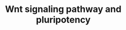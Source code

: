 ---
annotations:
- type: Pathway Ontology
  value: Wnt signaling pathway
- type: Cell Type Ontology
  value: pluripotent stem cell
authors:
- MaintBot
- Mkutmon
- Egonw
- Eweitz
description: This pathway was adapted from several resources and is designed to provide
  a theoretical frame-work for examining Wnt signaling and interacting components
  in the context of embryonic stem-cell pluripotency and self-renewal.  A central
  organizing theme of this pathway are known drug targets which promote self-renewal
  or pluripotency (BIO and IQ-1)  and implicated upstream regulators of the core pluripotency
  transcriptional components (e.g. Nanog).  It should be noted  that it is unclear
  whether all the depicted components participate in this pathway in human embryonic
  stem cells.  Interactions and object/gene groups for the pathway exist for the majority
  of components.
last-edited: 2021-05-23
organisms:
- Pan troglodytes
redirect_from:
- /index.php/Pathway:WP893
- /instance/WP893
schema-jsonld:
- '@context': https://schema.org/
  '@id': https://wikipathways.github.io/pathways/WP893.html
  '@type': Dataset
  creator:
    '@type': Organization
    name: WikiPathways
  description: This pathway was adapted from several resources and is designed to
    provide a theoretical frame-work for examining Wnt signaling and interacting components
    in the context of embryonic stem-cell pluripotency and self-renewal.  A central
    organizing theme of this pathway are known drug targets which promote self-renewal
    or pluripotency (BIO and IQ-1)  and implicated upstream regulators of the core
    pluripotency transcriptional components (e.g. Nanog).  It should be noted  that
    it is unclear whether all the depicted components participate in this pathway
    in human embryonic stem cells.  Interactions and object/gene groups for the pathway
    exist for the majority of components.
  keywords:
  - ZBTB33
  - PRKCZ
  - WNT1
  - AXIN2
  - CCND3
  - PRKCQ
  - MYC
  - FOSL1
  - FBXW2
  - CTNNB1
  - CSNK1E
  - WNT9B
  - LOC100616510
  - P300
  - LOC465393
  - TCF7
  - FZD7
  - DVL1
  - WNT3
  - PPP2R5E
  - CD44
  - POU5F1
  - NKD1
  - LDLR
  - RHOA
  - CTBP1
  - CTNND1
  - PPP2R1A
  - TCF7L2
  - WNT2B
  - PRKCI
  - MAP3K7
  - PPARD
  - PRKCD
  - PPP2CA
  - WNT6
  - PPP2R3B
  - Prkcc
  - WNT10A
  - Groucho
  - CCND1
  - PPP2R2B
  - FOXD3
  - LRP6
  - TCF7L1
  - LOC459203
  - MAPK10
  - WNT5B
  - WNT16
  - FZD8
  - PPP2CB
  - ESRRB
  - DVL3
  - Apoptosis
  - FZD6
  - MAPK9
  - RACGAP1
  - JUN
  - CCND2
  - PLAU
  - SOX2
  - AXIN1
  - WNT5A
  - PPP2R4
  - FRAT1
  - PRKCA
  - PPP2R3A
  - WNT4
  - LEF1
  - FZD4
  - APC
  - FZD5
  - NFYA
  - NKD2
  - PPP2R5C
  - FZD9
  - PRKCB
  - DVL2
  - PPM1J
  - CREBBP
  - LOC454731
  - PRKCH
  - PPP2R2A
  - FZD1
  - NANOG
  - FZD3
  - PRKD1
  - FZD10
  - TP53
  - WNT11
  - 26S Proteasome Degradation
  - PPP2R2C
  - PAFAH1B1
  - PPP2R1B
  - WNT7A
  - LRP5
  - WNT10B
  - WNT2
  - NLK
  - MMP7
  - CTBP2
  - WNT3A
  license: CC0
  name: Wnt signaling pathway and pluripotency
seo: CreativeWork
title: Wnt signaling pathway and pluripotency
wpid: WP893
---
